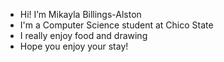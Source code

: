 - Hi! I’m Mikayla Billings-Alston
- I'm a Computer Science student at Chico State
- I really enjoy food and drawing
- Hope you enjoy your stay!

<!---
mcbillings/mcbillings is a ✨ special ✨ repository because its `README.md` (this file) appears on your GitHub profile.
You can click the Preview link to take a look at your changes.
--->
